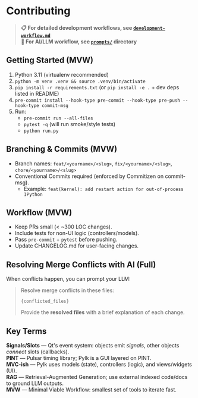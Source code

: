 # Contributing

> **📋 For detailed development workflows, see [`development-workflow.md`](development-workflow.md)**  
> **🤖 For AI/LLM workflow, see [`prompts/`](prompts/) directory**

## Getting Started (MVW)
1. Python 3.11 (virtualenv recommended)
2. `python -m venv .venv && source .venv/bin/activate`
3. `pip install -r requirements.txt` (or `pip install -e .` + dev deps listed in README)
4. `pre-commit install --hook-type pre-commit --hook-type pre-push --hook-type commit-msg`
5. Run:
   - `pre-commit run --all-files`
   - `pytest -q` (will run smoke/style tests)
   - `python run.py`

## Branching & Commits (MVW)
- Branch names: `feat/<yourname>/<slug>`, `fix/<yourname>/<slug>`, `chore/<yourname>/<slug>`
- Conventional Commits required (enforced by Commitizen on commit-msg).
  - Example: `feat(kernel): add restart action for out-of-process IPython`

## Workflow (MVW)
- Keep PRs small (< ~300 LOC changes).
- Include tests for non-UI logic (controllers/models).
- Pass `pre-commit` + `pytest` before pushing.
- Update CHANGELOG.md for user-facing changes.

## Resolving Merge Conflicts with AI (Full)
When conflicts happen, you can prompt your LLM:

> Resolve merge conflicts in these files:
> ```
> {conflicted_files}
> ```
> Provide the **resolved files** with a brief explanation of each change.

## Key Terms

**Signals/Slots** — Qt's event system: objects emit *signals*, other objects *connect* slots (callbacks).  
**PINT** — Pulsar timing library; Pylk is a GUI layered on PINT.  
**MVC-ish** — Pylk uses models (state), controllers (logic), and views/widgets (UI).  
**RAG** — Retrieval-Augmented Generation; use external indexed code/docs to ground LLM outputs.  
**MVW** — Minimal Viable Workflow: smallest set of tools to iterate fast.
